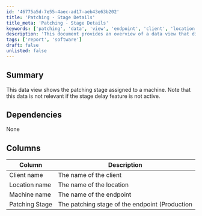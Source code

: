 ```yaml
---
id: '46775a5d-7e55-4aec-ad17-aeb43e63b202'
title: 'Patching - Stage Details'
title_meta: 'Patching - Stage Details'
keywords: ['patching', 'data', 'view', 'endpoint', 'client', 'location']
description: 'This document provides an overview of a data view that displays the patching stage assigned to a machine. It outlines the relevant columns, including client name, location name, machine name, and the current patching stage, while noting that the data is only applicable if the stage delay feature is active.'
tags: ['report', 'software']
draft: false
unlisted: false
---
```


## Summary

This data view shows the patching stage assigned to a machine. Note that this data is not relevant if the stage delay feature is not active.

## Dependencies

None

## Columns

| Column          | Description                                         |
|------------------|-----------------------------------------------------|
| Client name      | The name of the client                              |
| Location name    | The name of the location                            |
| Machine name     | The name of the endpoint                            |
| Patching Stage   | The patching stage of the endpoint (Production | Pilot | Test) |




